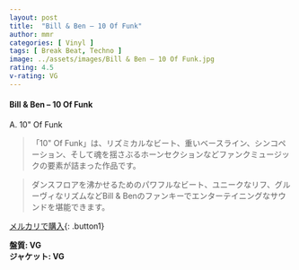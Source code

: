 ```yaml
---
layout: post
title:  "Bill & Ben – 10 Of Funk"
author: mmr
categories: [ Vinyl ]
tags: [ Break Beat, Techno ]
image: ../assets/images/Bill & Ben – 10 Of Funk.jpg
rating: 4.5
v-rating: VG
---
```


#### Bill & Ben – 10 Of Funk

A. 10" Of Funk


> 「10" Of Funk」は、リズミカルなビート、重いベースライン、シンコペーション、そして魂を揺さぶるホーンセクションなどファンクミュージックの要素が詰まった作品です。

> ダンスフロアを沸かせるためのパワフルなビート、ユニークなリフ、グルーヴィなリズムなどBill & Benのファンキーでエンターテイニングなサウンドを堪能できます。


[メルカリで購入](https://jp.mercari.com/item/m76971851665){: .button1}


<div class="mt-4 mb-4 d-flex align-items-center">
<strong class="mr-1">盤質: VG</strong>
</div>
<div class="mt-4 mb-4 d-flex align-items-center">
<strong class="mr-1">ジャケット: VG</strong>
</div>